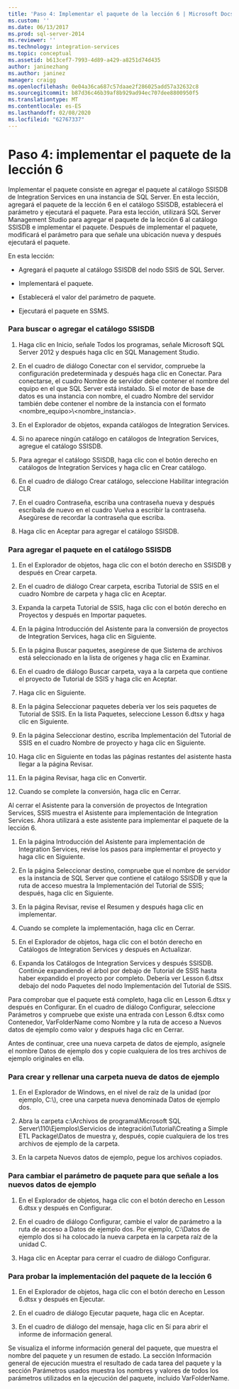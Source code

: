 ```yaml
---
title: 'Paso 4: Implementar el paquete de la lección 6 | Microsoft Docs'
ms.custom: ''
ms.date: 06/13/2017
ms.prod: sql-server-2014
ms.reviewer: ''
ms.technology: integration-services
ms.topic: conceptual
ms.assetid: b613cef7-7993-4d89-a429-a8251d74d435
author: janinezhang
ms.author: janinez
manager: craigg
ms.openlocfilehash: 0e04a36ca687c57daae2f286025add57a32632c8
ms.sourcegitcommit: b87d36c46b39af8b929ad94ec707dee8800950f5
ms.translationtype: MT
ms.contentlocale: es-ES
ms.lasthandoff: 02/08/2020
ms.locfileid: "62767337"
---
```

# <a name="step-4-deploying-the-lesson-6-package"></a>Paso 4: implementar el paquete de la lección 6
  Implementar el paquete consiste en agregar el paquete al catálogo SSISDB de Integration Services en una instancia de SQL Server. En esta lección, agregará el paquete de la lección 6 en el catálogo SSISDB, establecerá el parámetro y ejecutará el paquete. Para esta lección, utilizará SQL Server Management Studio para agregar el paquete de la lección 6 al catálogo SSISDB e implementar el paquete. Después de implementar el paquete, modificará el parámetro para que señale una ubicación nueva y después ejecutará el paquete.  
  
 En esta lección:  
  
-   Agregará el paquete al catálogo SSISDB del nodo SSIS de SQL Server.  
  
-   Implementará el paquete.  
  
-   Establecerá el valor del parámetro de paquete.  
  
-   Ejecutará el paquete en SSMS.  
  
### <a name="to-locate-or-add-the-ssisdb-catalog"></a>Para buscar o agregar el catálogo SSISDB  
  
1.  Haga clic en Inicio, señale Todos los programas, señale Microsoft SQL Server 2012 y después haga clic en SQL Management Studio.  
  
2.  En el cuadro de diálogo Conectar con el servidor, compruebe la configuración predeterminada y después haga clic en Conectar. Para conectarse, el cuadro Nombre de servidor debe contener el nombre del equipo en el que SQL Server está instalado. Si el motor de base de datos es una instancia con nombre, el cuadro Nombre del servidor también debe contener el nombre de la instancia con el formato <nombre_equipo>\\<nombre_instancia>.  
  
3.  En el Explorador de objetos, expanda catálogos de Integration Services.  
  
4.  Si no aparece ningún catálogo en catálogos de Integration Services, agregue el catálogo SSISDB.  
  
5.  Para agregar el catálogo SSISDB, haga clic con el botón derecho en catálogos de Integration Services y haga clic en Crear catálogo.  
  
6.  En el cuadro de diálogo Crear catálogo, seleccione Habilitar integración CLR  
  
7.  En el cuadro Contraseña, escriba una contraseña nueva y después escríbala de nuevo en el cuadro Vuelva a escribir la contraseña. Asegúrese de recordar la contraseña que escriba.  
  
8.  Haga clic en Aceptar para agregar el catálogo SSISDB.  
  
### <a name="to-add-the-package-to-the-ssisdb-catalog"></a>Para agregar el paquete en el catálogo SSISDB  
  
1.  En el Explorador de objetos, haga clic con el botón derecho en SSISDB y después en Crear carpeta.  
  
2.  En el cuadro de diálogo Crear carpeta, escriba Tutorial de SSIS en el cuadro Nombre de carpeta y haga clic en Aceptar.  
  
3.  Expanda la carpeta Tutorial de SSIS, haga clic con el botón derecho en Proyectos y después en Importar paquetes.  
  
4.  En la página Introducción del Asistente para la conversión de proyectos de Integration Services, haga clic en Siguiente.  
  
5.  En la página Buscar paquetes, asegúrese de que Sistema de archivos está seleccionado en la lista de orígenes y haga clic en Examinar.  
  
6.  En el cuadro de diálogo Buscar carpeta, vaya a la carpeta que contiene el proyecto de Tutorial de SSIS y haga clic en Aceptar.  
  
7.  Haga clic en Siguiente.  
  
8.  En la página Seleccionar paquetes debería ver los seis paquetes de Tutorial de SSIS. En la lista Paquetes, seleccione Lesson 6.dtsx y haga clic en Siguiente.  
  
9. En la página Seleccionar destino, escriba Implementación del Tutorial de SSIS en el cuadro Nombre de proyecto y haga clic en Siguiente.  
  
10. Haga clic en Siguiente en todas las páginas restantes del asistente hasta llegar a la página Revisar.  
  
11. En la página Revisar, haga clic en Convertir.  
  
12. Cuando se complete la conversión, haga clic en Cerrar.  
  
 Al cerrar el Asistente para la conversión de proyectos de Integration Services, SSIS muestra el Asistente para implementación de Integration Services. Ahora utilizará a este asistente para implementar el paquete de la lección 6.  
  
1.  En la página Introducción del Asistente para implementación de Integration Services, revise los pasos para implementar el proyecto y haga clic en Siguiente.  
  
2.  En la página Seleccionar destino, compruebe que el nombre de servidor es la instancia de SQL Server que contiene el catálogo SSISDB y que la ruta de acceso muestra la Implementación del Tutorial de SSIS; después, haga clic en Siguiente.  
  
3.  En la página Revisar, revise el Resumen y después haga clic en implementar.  
  
4.  Cuando se complete la implementación, haga clic en Cerrar.  
  
5.  En el Explorador de objetos, haga clic con el botón derecho en Catálogos de Integration Services y después en Actualizar.  
  
6.  Expanda los Catálogos de Integration Services y después SSISDB. Continúe expandiendo el árbol por debajo de Tutorial de SSIS hasta haber expandido el proyecto por completo. Debería ver Lesson 6.dtsx debajo del nodo Paquetes del nodo Implementación del Tutorial de SSIS.  
  
 Para comprobar que el paquete está completo, haga clic en Lesson 6.dtsx y después en Configurar. En el cuadro de diálogo Configurar, seleccione Parámetros y compruebe que existe una entrada con Lesson 6.dtsx como Contenedor, VarFolderName como Nombre y la ruta de acceso a Nuevos datos de ejemplo como valor y después haga clic en Cerrar.  
  
 Antes de continuar, cree una nueva carpeta de datos de ejemplo, asígnele el nombre Datos de ejemplo dos y copie cualquiera de los tres archivos de ejemplo originales en ella.  
  
### <a name="to-create-and-populate-a-new-sample-data-folder"></a>Para crear y rellenar una carpeta nueva de datos de ejemplo  
  
1.  En el Explorador de Windows, en el nivel de raíz de la unidad (por ejemplo, C:\\), cree una carpeta nueva denominada Datos de ejemplo dos.  
  
2.  Abra la carpeta c:\Archivos de programa\Microsoft SQL Server\110\Ejemplos\Servicios de integración\Tutorial\Creating a Simple ETL Package\Datos de muestra y, después, copie cualquiera de los tres archivos de ejemplo de la carpeta.  
  
3.  En la carpeta Nuevos datos de ejemplo, pegue los archivos copiados.  
  
### <a name="to-change-the-package-parameter-to-point-to-the-new-sample-data"></a>Para cambiar el parámetro de paquete para que señale a los nuevos datos de ejemplo  
  
1.  En el Explorador de objetos, haga clic con el botón derecho en Lesson 6.dtsx y después en Configurar.  
  
2.  En el cuadro de diálogo Configurar, cambie el valor de parámetro a la ruta de acceso a Datos de ejemplo dos. Por ejemplo, C:\Datos de ejemplo dos si ha colocado la nueva carpeta en la carpeta raíz de la unidad C.  
  
3.  Haga clic en Aceptar para cerrar el cuadro de diálogo Configurar.  
  
### <a name="to-test-the-lesson-6-package-deployment"></a>Para probar la implementación del paquete de la lección 6  
  
1.  En el Explorador de objetos, haga clic con el botón derecho en Lesson 6.dtsx y después en Ejecutar.  
  
2.  En el cuadro de diálogo Ejecutar paquete, haga clic en Aceptar.  
  
3.  En el cuadro de diálogo del mensaje, haga clic en Sí para abrir el informe de información general.  
  
 Se visualiza el informe información general del paquete, que muestra el nombre del paquete y un resumen de estado. La sección Información general de ejecución muestra el resultado de cada tarea del paquete y la sección Parámetros usados muestra los nombres y valores de todos los parámetros utilizados en la ejecución del paquete, incluido VarFolderName.  
  
  

